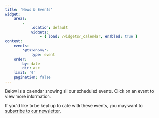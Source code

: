 ```yaml
---
title: 'News & Events'
widget:
    areas:
        -
            location: default
            widgets:
                - { load: /widgets/_calendar, enabled: true }
content:
    events:
        '@taxonomy':
            type: event
    order:
        by: date
        dir: asc
    limit: '0'
    pagination: false
---
```


Below is a calendar showing all our scheduled events. Click on an event to view more information.

If you'd like to be kept up to date with these events, you may want to [subscribe to our newsletter](/newsletter).
